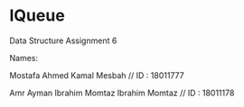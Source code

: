 # IQueue
Data Structure Assignment 6

Names:

Mostafa Ahmed Kamal Mesbah // ID : 18011777

Amr Ayman Ibrahim Momtaz Ibrahim Momtaz // ID : 18011178
